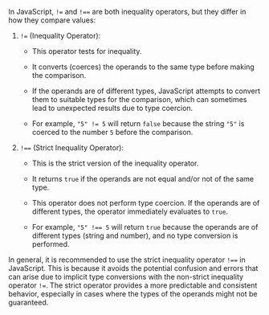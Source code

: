 In JavaScript, `!=` and `!==` are both inequality operators, but they differ in how they compare values:



1. `!=` (Inequality Operator):

   - This operator tests for inequality.

   - It converts (coerces) the operands to the same type before making the comparison.

   - If the operands are of different types, JavaScript attempts to convert them to suitable types for the comparison, which can sometimes lead to unexpected results due to type coercion.

   - For example, `"5" != 5` will return `false` because the string `"5"` is coerced to the number `5` before the comparison.



2. `!==` (Strict Inequality Operator):

   - This is the strict version of the inequality operator.

   - It returns `true` if the operands are not equal and/or not of the same type.

   - This operator does not perform type coercion. If the operands are of different types, the operator immediately evaluates to `true`.

   - For example, `"5" !== 5` will return `true` because the operands are of different types (string and number), and no type conversion is performed.



In general, it is recommended to use the strict inequality operator `!==` in JavaScript. This is because it avoids the potential confusion and errors that can arise due to implicit type conversions with the non-strict inequality operator `!=`. The strict operator provides a more predictable and consistent behavior, especially in cases where the types of the operands might not be guaranteed.

